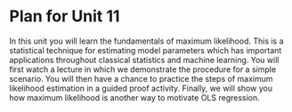 # Plan for Unit 11 

In this unit you will learn the fundamentals of maximum likelihood.  This is a statistical technique for estimating model parameters which has important applications throughout classical statistics and machine learning.  You will first watch a lecture in which we demonstrate the procedure for a simple scenario.  You will then have a chance to practice the steps of maximum likelihood estimation in a guided proof activity.  Finally, we will show you how maximum likelihood is another way to motivate OLS regression.
